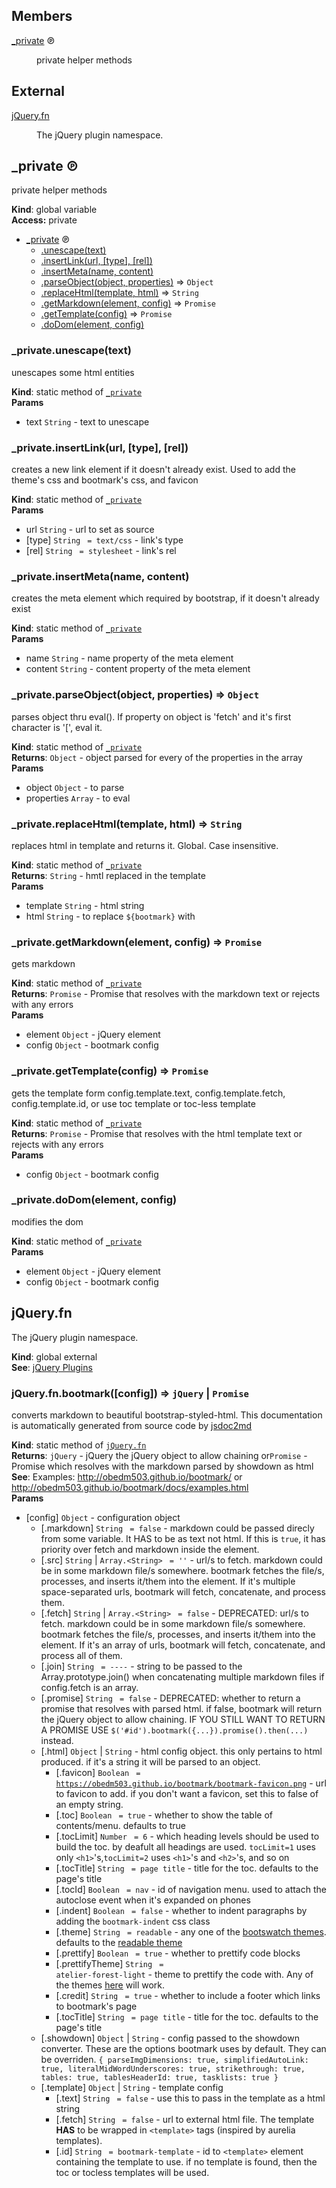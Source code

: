 ## Members

<dl>
<dt><a href="#_private">_private</a> ℗</dt>
<dd><p>private helper methods</p>
</dd>
</dl>

## External

<dl>
<dt><a href="#external_jQuery.fn">jQuery.fn</a></dt>
<dd><p>The jQuery plugin namespace.</p>
</dd>
</dl>

<a name="_private"></a>

## _private ℗
private helper methods

**Kind**: global variable  
**Access:** private  

* [_private](#_private) ℗
    * [.unescape(text)](#_private.unescape)
    * [.insertLink(url, [type], [rel])](#_private.insertLink)
    * [.insertMeta(name, content)](#_private.insertMeta)
    * [.parseObject(object, properties)](#_private.parseObject) ⇒ <code>Object</code>
    * [.replaceHtml(template, html)](#_private.replaceHtml) ⇒ <code>String</code>
    * [.getMarkdown(element, config)](#_private.getMarkdown) ⇒ <code>Promise</code>
    * [.getTemplate(config)](#_private.getTemplate) ⇒ <code>Promise</code>
    * [.doDom(element, config)](#_private.doDom)

<a name="_private.unescape"></a>

### _private.unescape(text)
unescapes some html entities

**Kind**: static method of <code>[_private](#_private)</code>  
**Params**

- text <code>String</code> - text to unescape

<a name="_private.insertLink"></a>

### _private.insertLink(url, [type], [rel])
creates a new link element if it doesn't already exist. Used to add the theme's css and bootmark's css, and favicon

**Kind**: static method of <code>[_private](#_private)</code>  
**Params**

- url <code>String</code> - url to set as source
- [type] <code>String</code> <code> = text/css</code> - link's type
- [rel] <code>String</code> <code> = stylesheet</code> - link's rel

<a name="_private.insertMeta"></a>

### _private.insertMeta(name, content)
creates the meta element which required by bootstrap, if it doesn't already exist

**Kind**: static method of <code>[_private](#_private)</code>  
**Params**

- name <code>String</code> - name property of the meta element
- content <code>String</code> - content property of the meta element

<a name="_private.parseObject"></a>

### _private.parseObject(object, properties) ⇒ <code>Object</code>
parses object thru eval(). If property on object is 'fetch' and it's first character is '[', eval it.

**Kind**: static method of <code>[_private](#_private)</code>  
**Returns**: <code>Object</code> - object parsed for every of the properties in the array  
**Params**

- object <code>Object</code> - to parse
- properties <code>Array</code> - to eval

<a name="_private.replaceHtml"></a>

### _private.replaceHtml(template, html) ⇒ <code>String</code>
replaces html in template and returns it. Global. Case insensitive.

**Kind**: static method of <code>[_private](#_private)</code>  
**Returns**: <code>String</code> - hmtl replaced in the template  
**Params**

- template <code>String</code> - html string
- html <code>String</code> - to replace `${bootmark}` with

<a name="_private.getMarkdown"></a>

### _private.getMarkdown(element, config) ⇒ <code>Promise</code>
gets markdown

**Kind**: static method of <code>[_private](#_private)</code>  
**Returns**: <code>Promise</code> - Promise that resolves with the markdown text or rejects with any errors  
**Params**

- element <code>Object</code> - jQuery element
- config <code>Object</code> - bootmark config

<a name="_private.getTemplate"></a>

### _private.getTemplate(config) ⇒ <code>Promise</code>
gets the template form config.template.text, config.template.fetch, config.template.id, or use toc template or toc-less template

**Kind**: static method of <code>[_private](#_private)</code>  
**Returns**: <code>Promise</code> - Promise that resolves with the html template text or rejects with any errors  
**Params**

- config <code>Object</code> - bootmark config

<a name="_private.doDom"></a>

### _private.doDom(element, config)
modifies the dom

**Kind**: static method of <code>[_private](#_private)</code>  
**Params**

- element <code>Object</code> - jQuery element
- config <code>Object</code> - bootmark config

<a name="external_jQuery.fn"></a>

## jQuery.fn
The jQuery plugin namespace.

**Kind**: global external  
**See**: [jQuery Plugins](http://learn.jquery.com/plugins/)  
<a name="external_jQuery.fn.bootmark"></a>

### jQuery.fn.bootmark([config]) ⇒ <code>jQuery</code> &#124; <code>Promise</code>
converts markdown to beautiful bootstrap-styled-html. This documentation is automatically generated from source code by [jsdoc2md](https://github.com/jsdoc2md/jsdoc-to-markdown)

**Kind**: static method of <code>[jQuery.fn](#external_jQuery.fn)</code>  
**Returns**: <code>jQuery</code> - jQuery the jQuery object to allow chaining or<code>Promise</code> - Promise which resolves with the markdown parsed by showdown as html  
**See**: Examples: http://obedm503.github.io/bootmark/ or http://obedm503.github.io/bootmark/docs/examples.html  
**Params**

- [config] <code>Object</code> - configuration object
    - [.markdown] <code>String</code> <code> = false</code> - markdown could be passed direcly from some variable. It HAS to be as text not html. If this is `true`, it has priority over fetch and markdown inside the element.
    - [.src] <code>String</code> | <code>Array.&lt;String&gt;</code> <code> = &#x27;&#x27;</code> - url/s to fetch. markdown could be in some markdown file/s somewhere. bootmark fetches the file/s, processes, and inserts it/them into the element. If it's multiple space-separated urls, bootmark will fetch, concatenate, and process them.
    - [.fetch] <code>String</code> | <code>Array.&lt;String&gt;</code> <code> = false</code> - DEPRECATED: url/s to fetch. markdown could be in some markdown file/s somewhere. bootmark fetches the file/s, processes, and inserts it/them into the element. If it's an array of urls, bootmark will fetch, concatenate, and process all of them.
    - [.join] <code>String</code> <code> = ----</code> - string to be passed to the Array.prototype.join() when concatenating multiple markdown files if config.fetch is an array.
    - [.promise] <code>String</code> <code> = false</code> - DEPRECATED: whether to return a  promise that resolves with parsed html. if false, bootmark will return the jQuery object to allow chaining.  IF YOU STILL WANT TO RETURN A PROMISE USE `$('#id').bootmark({...}).promise().then(...)` instead.
    - [.html] <code>Object</code> | <code>String</code> - html config object. this only pertains to html produced. if it's a string it will be parsed to an object.
        - [.favicon] <code>Boolean</code> <code> = https://obedm503.github.io/bootmark/bootmark-favicon.png</code> - url to favicon to add. if you don't want a favicon, set this to false of an empty string.
        - [.toc] <code>Boolean</code> <code> = true</code> - whether to show the table of contents/menu. defaults to true
        - [.tocLimit] <code>Number</code> <code> = 6</code> - which heading levels should be used to build the toc. by deafult all headings are used. `tocLimit=1` uses only `<h1>`'s,`tocLimit=2` uses `<h1>`'s and `<h2>`'s, and so on
        - [.tocTitle] <code>String</code> <code> = page title</code> - title for the toc. defaults to the page's title
        - [.tocId] <code>Boolean</code> <code> = nav</code> - id of navigation menu. used to attach the autoclose event when it's expanded on phones
        - [.indent] <code>Boolean</code> <code> = false</code> - whether to indent paragraphs by adding the `bootmark-indent` css class
        - [.theme] <code>String</code> <code> = readable</code> - any one of the [bootswatch themes](http://bootswatch.com). defaults to the [readable theme](http://bootswatch.com/readable/)
        - [.prettify] <code>Boolean</code> <code> = true</code> - whether to prettify code blocks
        - [.prettifyTheme] <code>String</code> <code> = atelier-forest-light</code> - theme to prettify the code with. Any of the themes [here](https://jmblog.github.io/color-themes-for-google-code-prettify/) will work.
        - [.credit] <code>String</code> <code> = true</code> - whether to include a footer which links to bootmark's page
        - [.tocTitle] <code>String</code> <code> = page title</code> - title for the toc. defaults to the page's title
    - [.showdown] <code>Object</code> | <code>String</code> - config passed to the showdown converter.
These are the options bootmark uses by default. They can be overriden.
``
{
parseImgDimensions: true,
simplifiedAutoLink: true,
literalMidWordUnderscores: true,
strikethrough: true,
tables: true,
tablesHeaderId: true,
tasklists: true
}
``
    - [.template] <code>Object</code> | <code>String</code> - template config
        - [.text] <code>String</code> <code> = false</code> - use this to pass in the template as a html string
        - [.fetch] <code>String</code> <code> = false</code> - url to external html file. The template **HAS** to be wrapped in `<template>` tags (inspired by aurelia templates).
        - [.id] <code>String</code> <code> = bootmark-template</code> - id to `<template>` element containing the template to use. if no template is found, then the toc or tocless templates will be used.

